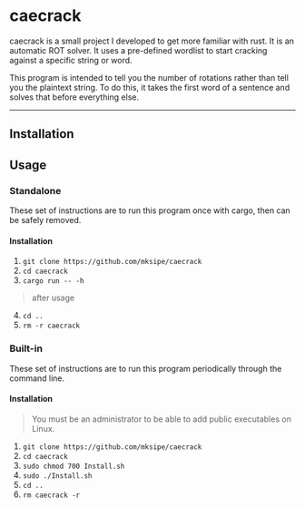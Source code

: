 # caecrack

caecrack is a small project I developed to get more familiar with rust. It is an automatic ROT solver. It uses a pre-defined wordlist to start cracking against a specific string or word.

This program is intended to tell you the number of rotations rather than tell you the plaintext string. To do this, it takes the first word of a sentence and solves that before everything else.

---

## Installation

## Usage

### Standalone

These set of instructions are to run this program once with cargo, then can be safely removed. 

#### Installation

1. `git clone https://github.com/mksipe/caecrack`
2. `cd caecrack`
3. `cargo run -- -h`
> after usage
4. `cd ..`
5. `rm -r caecrack`


### Built-in

These set of instructions are to run this program periodically through the command line.

#### Installation

> You must be an administrator to be able to add public executables on Linux.

1. `git clone https://github.com/mksipe/caecrack`
2. `cd caecrack`
3. `sudo chmod 700 Install.sh` 
4. `sudo ./Install.sh`
5. `cd .. `
6. `rm caecrack -r  `


